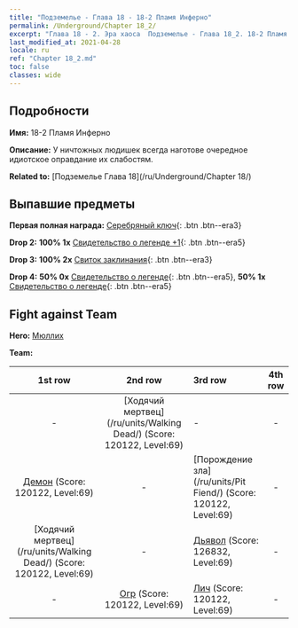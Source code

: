 ```yaml
---
title: "Подземелье - Глава 18 - 18-2 Пламя Инферно"
permalink: /Underground/Chapter 18_2/
excerpt: "Глава 18 - 2. Эра хаоса  Подземелье - Глава 18_2. 18-2 Пламя Инферно"
last_modified_at: 2021-04-28
locale: ru
ref: "Chapter 18_2.md"
toc: false
classes: wide
---
```


## Подробности

 **Имя:** 18-2 Пламя Инферно

 **Описание:** У ничтожных людишек всегда наготове очередное идиотское оправдание их слабостям.

 **Related to:** [Подземелье Глава 18](/ru/Underground/Chapter 18/)

## Выпавшие предметы

 **Первая полная награда:** [Серебряный ключ](/ItemsRU/con_693/){: .btn .btn--era3}

 **Drop 2:** **100% 1x** [Свидетельство о легенде +1](/ItemsRU/mat_74/){: .btn .btn--era5}

 **Drop 3:** **100% 2x** [Свиток заклинания](/ItemsRU/con_694/){: .btn .btn--era3}

 **Drop 4:** **50% 0x** [Свидетельство о легенде](/ItemsRU/mat_67/){: .btn .btn--era5}, **50% 1x** [Свидетельство о легенде](/ItemsRU/mat_67/){: .btn .btn--era5}


## Fight against Team
 **Hero:** [Мюллих](/ru/heroes/Mullich/)

 **Team:**


  | 1st row | 2nd row | 3rd row | 4th row |
  |:----:|:----:|:----|:----:|
  | - | [Ходячий мертвец](/ru/units/Walking Dead/) (Score: 120122, Level:69)  | - | - |
  | [Демон](/ru/units/Demon/) (Score: 120122, Level:69)  | - | [Порождение зла](/ru/units/Pit Fiend/) (Score: 120122, Level:69)  | - |
  | [Ходячий мертвец](/ru/units/Walking Dead/) (Score: 120122, Level:69)  | - | [Дьявол](/ru/units/Devil/) (Score: 126832, Level:69)  | - |
  | - | [Огр](/ru/units/Ogre/) (Score: 120122, Level:69)  | [Лич](/ru/units/Lich/) (Score: 120122, Level:69)  | - |


